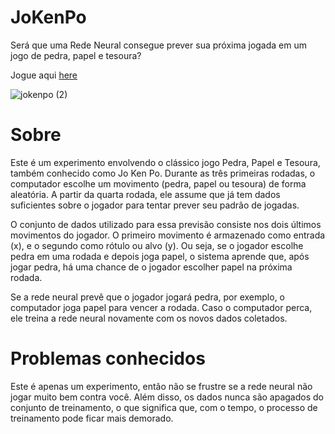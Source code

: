 # JoKenPo
Será que uma Rede Neural consegue prever sua próxima jogada em um jogo de pedra, papel e tesoura?


Jogue aqui [here](https://pedrobassi23.github.io/JokenPo/)


![jokenpo (2)](https://github.com/user-attachments/assets/58ddf297-8001-46a5-8a6f-9917fb5dfd13)


# Sobre
Este é um experimento envolvendo o clássico jogo Pedra, Papel e Tesoura, também conhecido como Jo Ken Po. Durante as três primeiras rodadas, o computador escolhe um movimento (pedra, papel ou tesoura) de forma aleatória. A partir da quarta rodada, ele assume que já tem dados suficientes sobre o jogador para tentar prever seu padrão de jogadas.

O conjunto de dados utilizado para essa previsão consiste nos dois últimos movimentos do jogador. O primeiro movimento é armazenado como entrada (x), e o segundo como rótulo ou alvo (y). Ou seja, se o jogador escolhe pedra em uma rodada e depois joga papel, o sistema aprende que, após jogar pedra, há uma chance de o jogador escolher papel na próxima rodada.

Se a rede neural prevê que o jogador jogará pedra, por exemplo, o computador joga papel para vencer a rodada. Caso o computador perca, ele treina a rede neural novamente com os novos dados coletados.

# Problemas conhecidos
Este é apenas um experimento, então não se frustre se a rede neural não jogar muito bem contra você. Além disso, os dados nunca são apagados do conjunto de treinamento, o que significa que, com o tempo, o processo de treinamento pode ficar mais demorado.
